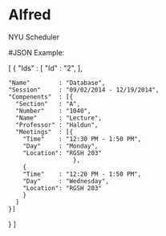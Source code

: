 Alfred
======

NYU Scheduler


#JSON Example:

[
  {
    "Ids"         : [
      "Id"        : "2",
    ],
    
    "Name"        : "Database",
    "Session"     : "09/02/2014 - 12/19/2014",
    "Compenents"  : [{
      "Section"   : "A",
      "Number"    : "1040",
      "Name"      : "Lecture",
      "Professor" : "Haldun",
      "Meetings"  : [{
        "Time"    : "12:30 PM - 1:50 PM",
        "Day"     : "Monday",
        "Location": "RGSH 203"
                      },
        {
        "Time"    : "12:20 PM - 1:50 PM",
        "Day"     : "Wednesday",
        "Location": "RGSH 203"
        }
      ]
    }]
  }
]

